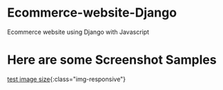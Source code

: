 Ecommerce-website-Django
========================
Ecommerce website using Django with Javascript


Here are some Screenshot Samples
================================

[test image size](/imgages/img1.png){:class="img-responsive"}
